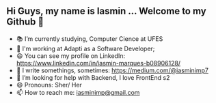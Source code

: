 ## Hi Guys, my name is Iasmin ... Welcome to my Github 👋

- 📚 I’m currently studying, Computer Cience at UFES
- 🚀 I'm working at Adapti as a Software Developer;
- 😄 You can see my profile on LinkedIn: https://www.linkedin.com/in/iasmin-marques-b08906128/
- 📝 I write somethings, sometimes: https://medium.com/@iasminimp7
- 🤔 I’m looking for help with Backend, I love FrontEnd s2
- 😄 Pronouns: Sher/ Her
- 📫 How to reach me: iasminimp@gmail.com
<!--
**iasminimp/iasminimp** is a ✨ _special_ ✨ repository because its `README.md` (this file) appears on your GitHub profile.

AWS in the ...
- 🌱 I’m currently learning ...
- 👯 I’m looking to collaborate on ...
- 🤔 I’m looking for help with ...
- 💬 Ask me about ...
- 📫 How to reach me: ...
- 😄 Pronouns: Sher/ Her
- ⚡ Fun fact: she/her
- #CodeLikeAGirl 
-->
